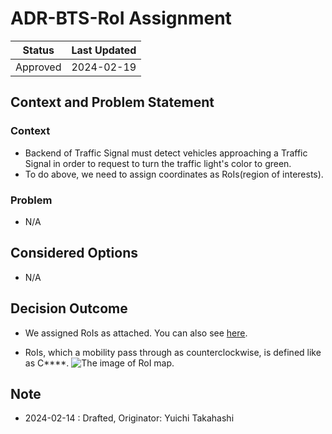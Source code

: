 # ADR-BTS-RoI Assignment

| Status | Last Updated |
|---|---|
|Approved| 2024-02-19 |

## Context and Problem Statement

### Context

- Backend of Traffic Signal must detect vehicles approaching a Traffic Signal in order to request to turn the traffic light's color to green.
- To do above, we need to assign coordinates as RoIs(region of interests).

### Problem

- N/A

## Considered Options

- N/A

## Decision Outcome

- We assigned RoIs as attached. You can also see [here](https://www.figma.com/file/vtfb0eVUq4wzzJnG5KsFYK/RoI-Map?type=whiteboard&node-id=2-950&t=xKEsXm21H5ai2H4R-4).

- RoIs, which a mobility pass through as counterclockwise, is defined like as C****.
![The image of RoI map.](https://github.tri-ad.tech/storage/user/8096/files/308667b5-f7e7-4308-a787-a868b2465bf1)

## Note

- 2024-02-14 : Drafted, Originator: Yuichi Takahashi